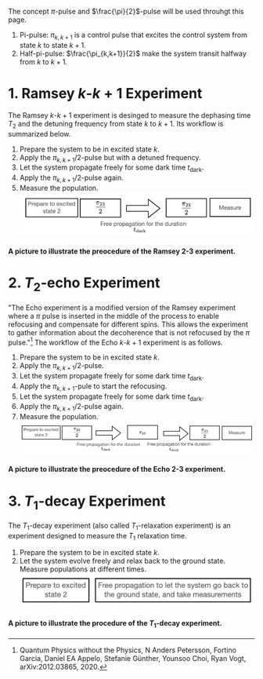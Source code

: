 The concept $\pi$-pulse and $\frac{\pi}{2}$-pulse will be used throuhgt this page.
1. Pi-pulse: $\pi_{k,k+1}$ is a control pulse that excites the control system from state $k$ to state $k+1$.
1. Half-pi-pulse: $\frac{\pi_{k,k+1}}{2}$ make the system transit halfway from $k$ to $k+1$.

# 1. Ramsey $k$-$k+1$ Experiment
The Ramsey $k$-$k+1$ experiment is desinged to measure the dephasing time $T_2$ and the detuning frequency from state $k$ to $k+1$. 
Its workflow is summarized below.
1. Prepare the system to be in excited state $k$.
1. Apply the $\pi_{k,k+1}/2$-pulse  but with a detuned frequency.
1. Let the system propagate freely for some dark time $t_{\textrm{dark}}$.
1. Apply the $\pi_{k,k+1}/2$-pulse again.
1. Measure the population.
![Ramsey 2-3 experiment](Ramsey_2-3.png)
#### A picture to illustrate the preocedure of the Ramsey $2$-$3$ experiment.

# 2. $T_2$-echo Experiment
"The Echo experiment is a modified version of the Ramsey experiment where a $\pi$ pulse is inserted in the middle of the process to enable refocusing and compensate for different spins. This allows the experiment to gather information about the decoherence that is not refocused by the $\pi$ pulse."[^fn1]
The workflow of the Echo $k$-$k+1$ experiment is as follows.
1. Prepare the system to be in excited state $k$.
1. Apply the $\pi_{k,k+1}/2$-pulse.
1. Let the system propagate freely for some dark time $t_{\textrm{dark}}$.
1. Apply the $\pi_{k,k+1}$-pule to start the refocusing.
1. Let the system propagate freely for some dark time $t_{\textrm{dark}}$.
1. Apply the $\pi_{k,k+1}/2$-pulse again.
1. Measure the population. 
![Echo 2-3 experiment](Echo_2-3.png)
#### A picture to illustrate the preocedure of the Echo $2$-$3$ experiment.

# 3. $T_1$-decay Experiment
The $T_1$-decay experiment (also called $T_1$-relaxation experiment) is an experiment designed to measure the $T_1$ relaxation time.
1. Prepare the system to be in excited state $k$.
1. Let the system evolve freely and relax back to the ground state. Measure populations at different times.
![T1-decay experiment](T1.png)
#### A picture to illustrate the procedure of the $T_1$-decay experiment.
[^fn1]: Quantum Physics without the Physics, N Anders Petersson, Fortino Garcia, Daniel EA Appelo, Stefanie Günther, Younsoo Choi, Ryan Vogt, arXiv:2012.03865, 2020. 